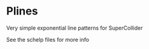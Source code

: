 # Plines

Very simple exponential line patterns for SuperCollider

See the schelp files for more info
